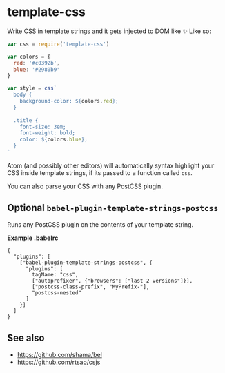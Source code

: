 # template-css

Write CSS in template strings and it gets injected to DOM like :sparkles: Like so:


```js
var css = require('template-css')

var colors = {
  red: '#c0392b',
  blue: '#2980b9'
}

var style = css`
  body {
    background-color: ${colors.red};
  }
  
  .title {
    font-size: 3em;
    font-weight: bold;
    color: ${colors.blue};
  }
`
```

Atom (and possibly other editors) will automatically syntax highlight your CSS inside template strings, if its passed to a function called `css`.

You can also parse your CSS with any PostCSS plugin.

## Optional `babel-plugin-template-strings-postcss`

Runs any PostCSS plugin on the contents of your template string.

**Example .babelrc**
```
{
  "plugins": [
    ["babel-plugin-template-strings-postcss", {
      "plugins": [
        tagName: "css",
        ["autoprefixer", {"browsers": ["last 2 versions"]}],
        ["postcss-class-prefix", "MyPrefix-"],
        "postcss-nested"
      ]
    }]
  ]
}
```

## See also
* https://github.com/shama/bel
* https://github.com/rtsao/csjs
